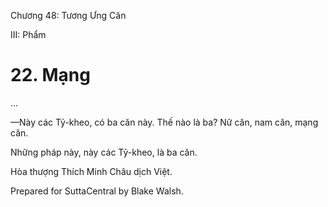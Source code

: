  

Chương 48: Tương Ưng Căn

III: Phẩm

# 22\. Mạng

…

—Này các Tỷ-kheo, có ba căn này. Thế nào là ba? Nữ căn, nam căn, mạng căn.

Những pháp này, này các Tỷ-kheo, là ba căn.

Hòa thượng Thích Minh Châu dịch Việt.

Prepared for SuttaCentral by Blake Walsh.